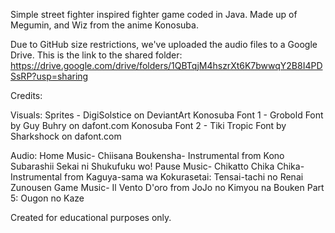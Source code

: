 Simple street fighter inspired fighter game coded in Java. Made up of Megumin, and Wiz from the anime Konosuba.                                          

Due to GitHub size restrictions, we've uploaded the audio files to a Google Drive. This is the link to the shared folder: https://drive.google.com/drive/folders/1QBTqjM4hszrXt6K7bwwqY2B8I4PDSsRP?usp=sharing

Credits:

Visuals:
Sprites - DigiSolstice on DeviantArt
Konosuba Font 1 - Grobold Font by Guy Buhry on dafont.com
Konosuba Font 2 - Tiki Tropic Font by Sharkshock on dafont.com

Audio:
Home Music- Chiisana Boukensha- Instrumental from Kono Subarashii Sekai ni Shukufuku wo!
Pause Music- Chikatto Chika Chika- Instrumental from Kaguya-sama wa Kokurasetai: Tensai-tachi no Renai Zunousen
Game Music- Il Vento D'oro from JoJo no Kimyou na Bouken Part 5: Ougon no Kaze

Created for educational purposes only.
